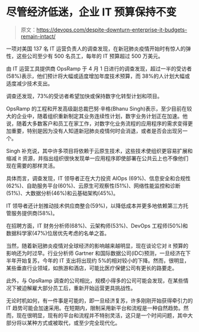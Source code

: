 # 尽管经济低迷，企业 IT 预算保持不变

> 原文：<https://devops.com/despite-downturn-enterprise-it-budgets-remain-intact/>

一项对美国 137 名 IT 运营负责人的调查发现，在新冠肺炎疫情开始时有惊人的弹性，这些公司至少有 500 名员工，每年的 IT 预算超过 500 万美元。

由 IT 运营工具提供商 OpsRamp 于 4 月 1 日进行的调查发现，超过一半的受访者(58%)表示，他们预计将大幅或适度增加年度技术预算，而 38%的人计划大幅或适度减少技术支出。

调查还发现，73%的受访者希望加快或保持数字化转型计划和项目。

OpsRamp 的工程和开发高级副总裁巴努·辛格(Bhanu Singh)表示，至少目前在较大的企业中，随着组织重新制定其业务连续性计划，数字业务计划正在加速。他说，随着大多数客户和员工在家工作，对数字化业务流程的应用程序的需求变得更加重要，特别是因为没有人知道新冠肺炎疫情何时会消退，或者是否会出现另一个。

Singh 补充说，其中许多项目将依赖于云原生技术，这些技术使组织更容易扩展和缩减 it 资源，并指出组织很快发现单一应用程序即使部署在公共云上也不像他们现在需要的那样灵活。

具体而言，调查发现，IT 领导者正在大力投资 AIOps (69%)、信息安全和合规性(62%)、自助服务平台(60%)、云原生可观察性(51%)、网络性能监控和诊断(51%)、大数据分析(46%)和云基础架构(45%)。

IT 领导者还计划推动技术供应商整合(59%)，以降低成本并更多地依赖第三方托管服务提供商(58%)。

在招聘方面，IT 财务分析师(68%)、云架构师(53%)、DevOps 工程师(50%)和数据科学家(47%)位居优先考虑的名单之首。

当然，随着新冠肺炎疫情对全球经济的影响越来越明显，现在谈论它对 it 预算的影响还为时过早。行业分析师 Gartner 和国际数据公司(IDC)预测，一旦经济在下半年开始复苏，今年的 IT 支出将出现约 5%的相对较小的下降。然而，很明显，某些垂直行业领域，如旅游和酒店，可能比医疗保健公司有更长的路要走。

此外，与 OpsRamp 调查的公司相比，规模小得多的公司可能会发现，在某些情况下被迫解雇大部分员工后，重新开始运营更具挑战性。

无论时机如何，有一件事是可能的，即一旦经济复苏，许多刚刚开始获得牵引力的 IT 趋势可能会加速采用。在短期内，限制采用新平台和流程是一种自然趋势。然而，现在很明显，现有的平台和流程并不特别灵活，这只是一个时间问题，其中大部分将以某种方式或被取代，或至少完全现代化。